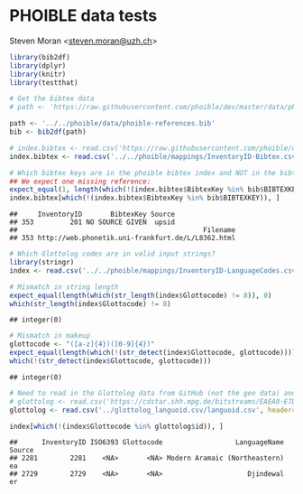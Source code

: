 PHOIBLE data tests
================
Steven Moran &lt;<steven.moran@uzh.ch>&gt;

``` r
library(bib2df)
library(dplyr)
library(knitr)
library(testthat)
```

``` r
# Get the bibtex data
# path <- 'https://raw.githubusercontent.com/phoible/dev/master/data/phoible-references.bib'

path <- '../../phoible/data/phoible-references.bib'
bib <- bib2df(path)
```

``` r
# index.bibtex <- read.csv('https://raw.githubusercontent.com/phoible/dev/master/mappings/InventoryID-Bibtex.csv', header=T, stringsAsFactors = F)
index.bibtex <- read.csv('../../phoible/mappings/InventoryID-Bibtex.csv', header=T, stringsAsFactors = F)
```

``` r
# Which bibtex keys are in the phoible bibtex index and NOT in the bibtex file?
## We expect one missing reference:
expect_equal(1, length(which(!(index.bibtex$BibtexKey %in% bib$BIBTEXKEY))))
index.bibtex[which(!(index.bibtex$BibtexKey %in% bib$BIBTEXKEY)), ]
```

    ##     InventoryID       BibtexKey Source
    ## 353         201 NO SOURCE GIVEN  upsid
    ##                                              Filename
    ## 353 http://web.phonetik.uni-frankfurt.de/L/L8362.html

``` r
# Which Glottolog codes are in valid input strings?
library(stringr)
index <- read.csv('../../phoible/mappings/InventoryID-LanguageCodes.csv', header=T, stringsAsFactors = F)

# Mismatch in string length
expect_equal(length(which(str_length(index$Glottocode) != 8)), 0)
which(str_length(index$Glottocode) != 8)
```

    ## integer(0)

``` r
# Mismatch in makeup
glottocode <- "([a-z]{4})([0-9]{4})"
expect_equal(length(which(!(str_detect(index$Glottocode, glottocode)))), 0)
which(!(str_detect(index$Glottocode, glottocode)))
```

    ## integer(0)

``` r
# Need to read in the Glottolog data from GitHub (not the geo data) and check the Glottolog codes (and then update the update index page)
# glottolog <- read.csv('https://cdstar.shh.mpg.de/bitstreams/EAEA0-E7DE-FA06-8817-0/languages_and_dialects_geo.csv', header=T, stringsAsFactors = F)
glottolog <- read.csv('../glottolog_languoid.csv/languoid.csv', header=T, stringsAsFactors = F)

index[which(!(index$Glottocode %in% glottolog$id)), ]
```

    ##      InventoryID ISO6393 Glottocode                  LanguageName Source
    ## 2281        2281    <NA>       <NA> Modern Aramaic (Northeastern)     ea
    ## 2729        2729    <NA>       <NA>                     Djindewal     er

<!--
## load(url('https://raw.githubusercontent.com/phoible/dev/refactor-agg/data/phoible-by-phoneme.RData'))
-->
